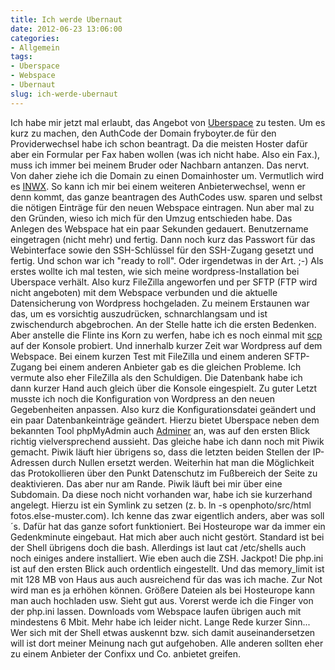 ```yaml
---
title: Ich werde Ubernaut
date: 2012-06-23 13:06:00
categories:
- Allgemein
tags:
- Uberspace
- Webspace
- Ubernaut
slug: ich-werde-ubernaut
---
```

Ich habe mir jetzt mal erlaubt, das Angebot von [Uberspace](http://uberspace.de "Uberspace") zu testen. Um es kurz zu machen, den AuthCode der Domain fryboyter.de für den Providerwechsel habe ich schon beantragt. Da die meisten Hoster dafür aber ein Formular per Fax haben wollen (was ich nicht habe. Also ein Fax.), muss ich immer bei meinem Bruder oder Nachbarn antanzen. Das nervt. Von daher ziehe ich die Domain zu einen Domainhoster um. Vermutlich wird es [INWX](http://www.inwx.de "INWX"). So kann ich mir bei einem weiteren Anbieterwechsel, wenn er denn kommt, das ganze beantragen des AuthCodes usw. sparen und selbst die nötigen Einträge für den neuen Webspace eintragen. Nun aber mal zu den Gründen, wieso ich mich für den Umzug entschieden habe. Das Anlegen des Webspace hat ein paar Sekunden gedauert. Benutzername eingetragen (nicht mehr) und fertig. Dann noch kurz das Passwort für das Webinterface sowie den SSH-Schlüssel für den SSH-Zugang gesetzt und fertig. Und schon war ich "ready to roll". Oder irgendetwas in der Art. ;-) Als erstes wollte ich mal testen, wie sich meine wordpress-Installation bei Uberspace verhält. Also kurz FileZilla angeworfen und per SFTP (FTP wird nicht angeboten) mit dem Webspace verbunden und die aktuelle Datensicherung von Wordpress hochgeladen. Zu meinem Erstaunen war das, um es vorsichtig auszudrücken, schnarchlangsam und ist zwischendurch abgebrochen. An der Stelle hatte ich die ersten Bedenken. Aber anstelle die Flinte ins Korn zu werfen, habe ich es noch einmal mit [scp](http://de.wikipedia.org/wiki/Secure_Copy "scp") auf der Konsole probiert. Und innerhalb kurzer Zeit war Wordpress auf dem Webspace. Bei einem kurzen Test mit FileZilla und einem anderen SFTP-Zugang bei einem anderen Anbieter gab es die gleichen Probleme. Ich vermute also eher FileZilla als den Schuldigen. Die Datenbank habe ich dann kurzer Hand auch gleich über die Konsole eingespielt. Zu guter Letzt musste ich noch die Konfiguration von Wordpress an den neuen Gegebenheiten anpassen. Also kurz die Konfigurationsdatei geändert und ein paar Datenbankeinträge geändert. Hierzu bietet Uberspace neben dem bekannten Tool phpMyAdmin auch [Adminer](http://www.adminer.org "Adminer") an, was auf den ersten Blick richtig vielversprechend aussieht. Das gleiche habe ich dann noch mit Piwik gemacht. Piwik läuft hier übrigens so, dass die letzten beiden Stellen der IP-Adressen durch Nullen ersetzt werden. Weiterhin hat man die Möglichkeit das Protokollieren über den Punkt Datenschutz im Fußbereich der Seite zu deaktivieren. Das aber nur am Rande. Piwik läuft bei mir über eine Subdomain. Da diese noch nicht vorhanden war, habe ich sie kurzerhand angelegt. Hierzu ist ein Symlink zu setzen (z. b. ln -s openphoto/src/html fotos.else-muster.com). Ich kenne das zwar eigentlich anders, aber was soll´s. Dafür hat das ganze sofort funktioniert. Bei Hosteurope war da immer ein Gedenkminute eingebaut. Hat mich aber auch nicht gestört. Standard ist bei der Shell übrigens doch die bash. Allerdings ist laut cat /etc/shells auch noch einiges andere installiert. Wie eben auch die ZSH. Jackpot! Die php.ini ist auf den ersten Blick auch ordentlich eingestellt. Und das memory_limit ist mit 128 MB von Haus aus auch ausreichend für das was ich mache. Zur Not wird man es ja erhöhen können. Größere Dateien als bei Hosteurope kann man auch hochladen usw. Sieht gut aus. Vorerst werde ich die Finger von der php.ini lassen. Downloads vom Webspace laufen übrigen auch mit mindestens 6 Mbit. Mehr habe ich leider nicht. Lange Rede kurzer Sinn... Wer sich mit der Shell etwas auskennt bzw. sich damit auseinandersetzen will ist dort meiner Meinung nach gut aufgehoben. Alle anderen sollten eher zu einem Anbieter der Confixx und Co. anbietet greifen.
